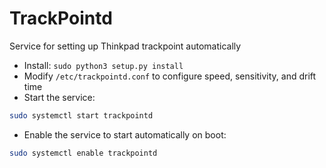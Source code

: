 # TrackPointd
Service for setting up Thinkpad trackpoint automatically

 - Install: `sudo python3 setup.py install`
 - Modify `/etc/trackpointd.conf` to configure speed, sensitivity, and drift time
 - Start the service:

 ```bash
 sudo systemctl start trackpointd
 ```

 - Enable the service to start automatically on boot:

 ```bash
 sudo systemctl enable trackpointd
 ```
